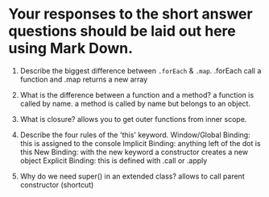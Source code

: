 # Your responses to the short answer questions should be laid out here using Mark Down.
1. Describe the biggest difference between `.forEach` & `.map`.
      .forEach call a function and .map returns a new array

2. What is the difference between a function and a method?
      a function is called by name. a method is called by name but belongs to an object.
3. What is closure?
      allows you to get outer functions from inner scope.
4. Describe the four rules of the 'this' keyword.
      Window/Global Binding: this is assigned to the console
      Implicit Binding: anything left of the dot is this
      New Binding: with the new keyword a constructor creates a new object
      Explicit Binding: this is defined with .call or .apply

5. Why do we need super() in an extended class?
      allows to call parent constructor (shortcut)
